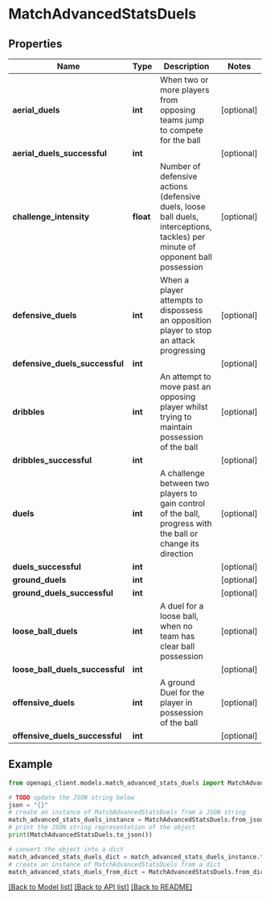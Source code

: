 # MatchAdvancedStatsDuels


## Properties

Name | Type | Description | Notes
------------ | ------------- | ------------- | -------------
**aerial_duels** | **int** | When two or more players from opposing teams jump to compete for the ball | [optional] 
**aerial_duels_successful** | **int** |  | [optional] 
**challenge_intensity** | **float** | Number of defensive actions (defensive duels, loose ball duels, interceptions, tackles) per minute of opponent ball possession | [optional] 
**defensive_duels** | **int** | When a player attempts to dispossess an opposition player to stop an attack progressing | [optional] 
**defensive_duels_successful** | **int** |  | [optional] 
**dribbles** | **int** | An attempt to move past an opposing player whilst trying to maintain possession of the ball | [optional] 
**dribbles_successful** | **int** |  | [optional] 
**duels** | **int** | A challenge between two players to gain control of the ball, progress with the ball or change its direction | [optional] 
**duels_successful** | **int** |  | [optional] 
**ground_duels** | **int** |  | [optional] 
**ground_duels_successful** | **int** |  | [optional] 
**loose_ball_duels** | **int** | A duel for a loose ball, when no team has clear ball possession | [optional] 
**loose_ball_duels_successful** | **int** |  | [optional] 
**offensive_duels** | **int** | A ground Duel for the player in possession of the ball | [optional] 
**offensive_duels_successful** | **int** |  | [optional] 

## Example

```python
from openapi_client.models.match_advanced_stats_duels import MatchAdvancedStatsDuels

# TODO update the JSON string below
json = "{}"
# create an instance of MatchAdvancedStatsDuels from a JSON string
match_advanced_stats_duels_instance = MatchAdvancedStatsDuels.from_json(json)
# print the JSON string representation of the object
print(MatchAdvancedStatsDuels.to_json())

# convert the object into a dict
match_advanced_stats_duels_dict = match_advanced_stats_duels_instance.to_dict()
# create an instance of MatchAdvancedStatsDuels from a dict
match_advanced_stats_duels_from_dict = MatchAdvancedStatsDuels.from_dict(match_advanced_stats_duels_dict)
```
[[Back to Model list]](../README.md#documentation-for-models) [[Back to API list]](../README.md#documentation-for-api-endpoints) [[Back to README]](../README.md)



